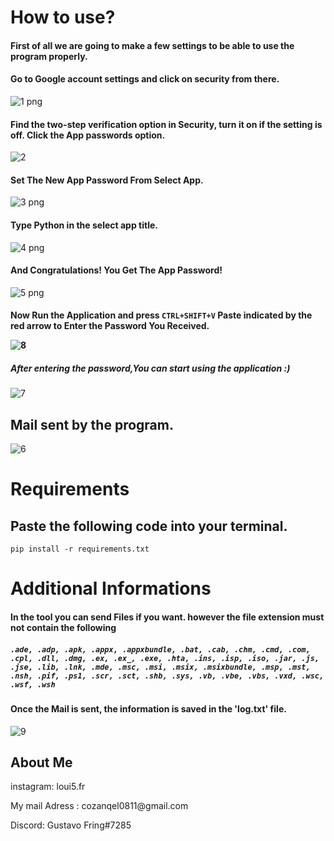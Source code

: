 # How to use?
<h4>First of all we are going to make a few settings to be able to use the program properly.</h4>

<h4>Go to Google account settings and click on security from there.</h4>

![1 png](https://user-images.githubusercontent.com/114229172/194555224-98af1e8f-6b7a-44ad-a123-e9ba02073857.png)

<h4>Find the two-step verification option in Security, turn it on if the setting is off. Click the App passwords option.</h4>

![2](https://user-images.githubusercontent.com/114229172/194555250-7255f655-481b-48a0-8275-4bb5f3b1aa96.png)

<h4>Set The New App Password From Select App.</h4>

![3 png](https://user-images.githubusercontent.com/114229172/194555270-a5145d1c-c37d-49fd-8a6b-af94488ddabc.png)

<h4>Type Python in the select app title.</h4>

![4 png](https://user-images.githubusercontent.com/114229172/194555290-9d5f77c1-b94c-4ae3-8304-7d1cd65097ff.png)

<h4>And Congratulations! You Get The App Password!</h4>

![5 png](https://user-images.githubusercontent.com/114229172/194555298-ec962f19-67a0-41d9-b6f2-4f14bbb871f5.png)


<h4>Now Run the Application and press <code>CTRL+SHIFT+V</code> Paste indicated by the red arrow to Enter the Password You Received.

  
![8](https://user-images.githubusercontent.com/114229172/194564665-f1b684b3-6a6f-4c2b-a260-09337fd8438c.png)

  <h5>After entering the password,You can start using the application :)</h5>

![7](https://user-images.githubusercontent.com/114229172/194557343-cc732fc3-819d-41d6-98f6-676f7def693a.png)
 
  <h2>Mail sent by the program.</h2>

![6](https://user-images.githubusercontent.com/114229172/194557339-53a4b2fc-ddb9-49b5-ad20-ef19f5d7f5c6.png)


# Requirements
  <h2>Paste the following code into your terminal.</h2>
  
  <code>pip install -r requirements.txt</code>

# Additional Informations
  <h4>In the tool you can send Files if you want. however the file extension must not contain the following</h4>
  
  <h5><code>.ade, .adp, .apk, .appx, .appxbundle, .bat, .cab, .chm, .cmd, .com, .cpl, .dll, .dmg, .ex, .ex_, .exe, .hta, .ins, .isp, .iso, .jar, .js, .jse, .lib, .lnk, .mde, .msc, .msi, .msix, .msixbundle, .msp, .mst, .nsh, .pif, .ps1, .scr, .sct, .shb, .sys, .vb, .vbe, .vbs, .vxd, .wsc, .wsf, .wsh</code></h5>
  
  <h4>Once the Mail is sent, the information is saved in the 'log.txt' file.</h4>
  
  ![9](https://user-images.githubusercontent.com/114229172/194570294-0bba0a0d-79b6-4421-bc1c-4c37b548bb54.png)

## About Me
  <p>instagram: loui5.fr</p>
  
  <p>My mail Adress : cozanqel0811@gmail.com</p>
  
  <p>Discord: Gustavo Fring#7285</p>
  
